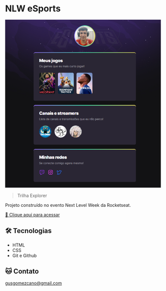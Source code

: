 # NLW eSports 

![preview](./.github/preview.png)

> Trilha Explorer 

Projeto construído no evento Next Level Week da Rocketseat.

[🔗 Clique aqui para acessar](https://gustavoteufi.github.io/nlw-esports-explorer)


## 🛠 Tecnologias

- HTML
- CSS
- Git e Github


## 🐱 Contato

gusgomezcano@gmail.com

